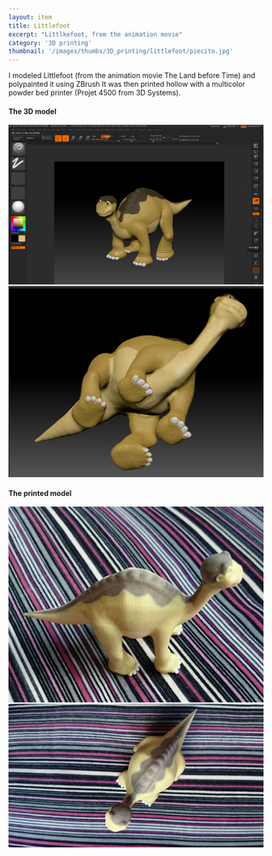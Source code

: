 ```yaml
---
layout: item
title: Littlefoot
excerpt: "Littlkefoot, from the animation movie"
category: '3D printing'
thumbnail: '/images/thumbs/3D_printing/littlefoot/piecito.jpg'
---
```


I modeled Littlefoot (from the animation movie The Land before Time) and polypainted it using ZBrush
It was then printed hollow with a multicolor powder bed printer (Projet 4500 from 3D Systems).

<h4>The 3D model</h4>
<div class="image fit"><img src="/images/fulls/3D_printing/littlefoot/piecito_zbrush.jpg"></div>
<div class="image fit"><img src="/images/fulls/3D_printing/littlefoot/dino_making_off_023.jpg"></div>



<h4>The printed model</h4>
<div class="image fit"><img src="/images/fulls/3D_printing/littlefoot/piecito1.jpg"></div>
<div class="image fit"><img src="/images/fulls/3D_printing/littlefoot/piecito2.jpg"></div>





